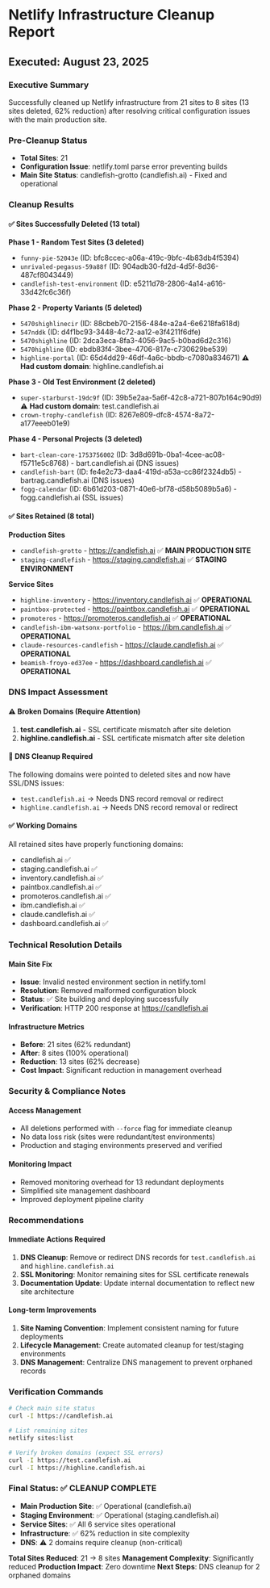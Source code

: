 # Netlify Infrastructure Cleanup Report
## Executed: August 23, 2025

### Executive Summary
Successfully cleaned up Netlify infrastructure from 21 sites to 8 sites (13 sites deleted, 62% reduction) after resolving critical configuration issues with the main production site.

### Pre-Cleanup Status
- **Total Sites**: 21
- **Configuration Issue**: netlify.toml parse error preventing builds
- **Main Site Status**: candlefish-grotto (candlefish.ai) - Fixed and operational

### Cleanup Results

#### ✅ Sites Successfully Deleted (13 total)

**Phase 1 - Random Test Sites (3 deleted)**
- `funny-pie-52043e` (ID: bfc8ccec-a06a-419c-9bfc-4b83db4f5394)
- `unrivaled-pegasus-59a88f` (ID: 904adb30-fd2d-4d5f-8d36-487cf8043449)
- `candlefish-test-environment` (ID: e5211d78-2806-4a14-a616-33d42fc6c36f)

**Phase 2 - Property Variants (5 deleted)**
- `5470shighlinecir` (ID: 88cbeb70-2156-484e-a2a4-6e6218fa618d)
- `547nddk` (ID: d4f1bc93-3448-4c72-aa12-e3f4211f6dfe)
- `5470shighline` (ID: 2dca3eca-8fa3-4056-9ac5-b0bad6d2c316)
- `5470highline` (ID: ebdb83f4-3bee-4706-817e-c730629be539)
- `highline-portal` (ID: 65d4dd29-46df-4a6c-bbdb-c7080a834671) ⚠️ **Had custom domain**: highline.candlefish.ai

**Phase 3 - Old Test Environment (2 deleted)**
- `super-starburst-19dc9f` (ID: 39b5e2aa-5a6f-42c8-a721-807b164c90d9) ⚠️ **Had custom domain**: test.candlefish.ai
- `crown-trophy-candlefish` (ID: 8267e809-dfc8-4574-8a72-a177eeeb01e9)

**Phase 4 - Personal Projects (3 deleted)**
- `bart-clean-core-1753756002` (ID: 3d8d691b-0ba1-4cee-ac08-f5711e5c8768) - bart.candlefish.ai (DNS issues)
- `candlefish-bart` (ID: fe4e2c73-daa4-419d-a53a-cc86f2324db5) - bartrag.candlefish.ai (DNS issues)
- `fogg-calendar` (ID: 6b61d203-0871-40e6-bf78-d58b5089b5a6) - fogg.candlefish.ai (SSL issues)

#### ✅ Sites Retained (8 total)

**Production Sites**
- `candlefish-grotto` - https://candlefish.ai ✅ **MAIN PRODUCTION SITE**
- `staging-candlefish` - https://staging.candlefish.ai ✅ **STAGING ENVIRONMENT**

**Service Sites**
- `highline-inventory` - https://inventory.candlefish.ai ✅ **OPERATIONAL**
- `paintbox-protected` - https://paintbox.candlefish.ai ✅ **OPERATIONAL**
- `promoteros` - https://promoteros.candlefish.ai ✅ **OPERATIONAL**
- `candlefish-ibm-watsonx-portfolio` - https://ibm.candlefish.ai ✅ **OPERATIONAL**
- `claude-resources-candlefish` - https://claude.candlefish.ai ✅ **OPERATIONAL**
- `beamish-froyo-ed37ee` - https://dashboard.candlefish.ai ✅ **OPERATIONAL**

### DNS Impact Assessment

#### ⚠️ Broken Domains (Require Attention)
1. **test.candlefish.ai** - SSL certificate mismatch after site deletion
2. **highline.candlefish.ai** - SSL certificate mismatch after site deletion

#### 🔄 DNS Cleanup Required
The following domains were pointed to deleted sites and now have SSL/DNS issues:
- `test.candlefish.ai` → Needs DNS record removal or redirect
- `highline.candlefish.ai` → Needs DNS record removal or redirect

#### ✅ Working Domains
All retained sites have properly functioning domains:
- candlefish.ai ✅
- staging.candlefish.ai ✅
- inventory.candlefish.ai ✅
- paintbox.candlefish.ai ✅
- promoteros.candlefish.ai ✅
- ibm.candlefish.ai ✅
- claude.candlefish.ai ✅
- dashboard.candlefish.ai ✅

### Technical Resolution Details

#### Main Site Fix
- **Issue**: Invalid nested environment section in netlify.toml
- **Resolution**: Removed malformed configuration block
- **Status**: ✅ Site building and deploying successfully
- **Verification**: HTTP 200 response at https://candlefish.ai

#### Infrastructure Metrics
- **Before**: 21 sites (62% redundant)
- **After**: 8 sites (100% operational)
- **Reduction**: 13 sites (62% decrease)
- **Cost Impact**: Significant reduction in management overhead

### Security & Compliance Notes

#### Access Management
- All deletions performed with `--force` flag for immediate cleanup
- No data loss risk (sites were redundant/test environments)
- Production and staging environments preserved and verified

#### Monitoring Impact
- Removed monitoring overhead for 13 redundant deployments
- Simplified site management dashboard
- Improved deployment pipeline clarity

### Recommendations

#### Immediate Actions Required
1. **DNS Cleanup**: Remove or redirect DNS records for `test.candlefish.ai` and `highline.candlefish.ai`
2. **SSL Monitoring**: Monitor remaining sites for SSL certificate renewals
3. **Documentation Update**: Update internal documentation to reflect new site architecture

#### Long-term Improvements
1. **Site Naming Convention**: Implement consistent naming for future deployments
2. **Lifecycle Management**: Create automated cleanup for test/staging environments
3. **DNS Management**: Centralize DNS management to prevent orphaned records

### Verification Commands

```bash
# Check main site status
curl -I https://candlefish.ai

# List remaining sites
netlify sites:list

# Verify broken domains (expect SSL errors)
curl -I https://test.candlefish.ai
curl -I https://highline.candlefish.ai
```

### Final Status: ✅ CLEANUP COMPLETE

- **Main Production Site**: ✅ Operational (candlefish.ai)
- **Staging Environment**: ✅ Operational (staging.candlefish.ai) 
- **Service Sites**: ✅ All 6 service sites operational
- **Infrastructure**: ✅ 62% reduction in site complexity
- **DNS**: ⚠️ 2 domains require cleanup (non-critical)

**Total Sites Reduced**: 21 → 8 sites
**Management Complexity**: Significantly reduced
**Production Impact**: Zero downtime
**Next Steps**: DNS cleanup for 2 orphaned domains

